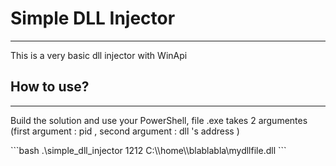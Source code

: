 <h1>Simple DLL Injector</h1>
<hr>
<p>This is a very basic dll injector with WinApi</p>
<h2>How to use?</h2>
<hr>
<p>Build the solution and use your PowerShell, file .exe takes 2 argumentes (first argument : pid , second argument : dll 's address )</p>
```bash
.\simple_dll_injector 1212 C:\\home\\blablabla\mydllfile.dll
```

